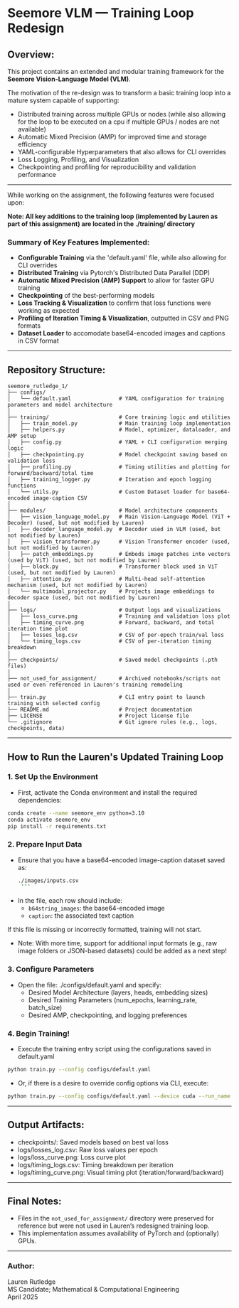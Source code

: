 # Seemore VLM — Training Loop Redesign

## Overview: 
This project contains an extended and modular training framework for the **Seemore Vision-Language Model (VLM)**. 

The motivation of the re-design was to transform a basic training loop into a mature system capable of supporting: 
- Distributed training across multiple GPUs or nodes (while also allowing for the loop to be executed on a cpu if multiple GPUs / nodes are not available)
- Automatic Mixed Precision (AMP) for improved time and storage efficiency
- YAML-configurable Hyperparameters that also allows for CLI overrides 
- Loss Logging, Profiling, and Visualization
- Checkpointing and profiling for reproducibility and validation performance

-----

While working on the assignment, the following features were focused upon: 

**Note: All key additions to the training loop (implemented by Lauren as part of this assignment) are located in the ./training/ directory** 

### Summary of Key Features Implemented: 
- **Configurable Training** via the 'default.yaml' file, while also allowing for CLI overrides 
- **Distributed Training** via Pytorch's Distributed Data Parallel (DDP)
- **Automatic Mixed Precision (AMP) Support** to allow for faster GPU training
- **Checkpointing** of the best-performing models 
- **Loss Tracking & Visualization** to confirm that loss functions were working as expected 
- **Profiling of Iteration Timing & Visualization**, outputted in CSV and PNG formats
- **Dataset Loader** to accomodate base64-encoded images and captions in CSV format  
-----

## Repository Structure: 
```plaintext
seemore_rutledge_1/
├── configs/
│   └── default.yaml               # YAML configuration for training parameters and model architecture
│
├── training/                      # Core training logic and utilities
│   ├── train_model.py             # Main training loop implementation
│   ├── helpers.py                 # Model, optimizer, dataloader, and AMP setup
│   ├── config.py                  # YAML + CLI configuration merging logic
│   ├── checkpointing.py           # Model checkpoint saving based on validation loss
│   ├── profiling.py               # Timing utilities and plotting for forward/backward/total time
│   ├── training_logger.py         # Iteration and epoch logging functions
│   └── utils.py                   # Custom Dataset loader for base64-encoded image-caption CSV
│
├── modules/                       # Model architecture components
│   ├── vision_language_model.py   # Main Vision-Language Model (ViT + Decoder) (used, but not modified by Lauren)
│   ├── decoder_language_model.py  # Decoder used in VLM (used, but not modified by Lauren)
│   ├── vision_transformer.py      # Vision Transformer encoder (used, but not modified by Lauren)
│   ├── patch_embeddings.py        # Embeds image patches into vectors (used by ViT) (used, but not modified by Lauren)
│   ├── block.py                   # Transformer block used in ViT (used, but not modified by Lauren)
│   ├── attention.py               # Multi-head self-attention mechanism (used, but not modified by Lauren)
│   └── multimodal_projector.py    # Projects image embeddings to decoder space (used, but not modified by Lauren)
│
├── logs/                          # Output logs and visualizations
│   ├── loss_curve.png             # Training and validation loss plot
│   ├── timing_curve.png           # Forward, backward, and total iteration time plot
│   ├── losses_log.csv             # CSV of per-epoch train/val loss
│   └── timing_logs.csv            # CSV of per-iteration timing breakdown
│
├── checkpoints/                   # Saved model checkpoints (.pth files)
│
├── not_used_for_assignment/       # Archived notebooks/scripts not used or even referenced in Lauren's training remodeling
│
├── train.py                       # CLI entry point to launch training with selected config
├── README.md                      # Project documentation
├── LICENSE                        # Project license file
└── .gitignore                     # Git ignore rules (e.g., logs, checkpoints, data)

```
___

## How to Run the Lauren's Updated Training Loop 

### 1. Set Up the Environment
- First, activate the Conda environment and install the required dependencies:

```sh
conda create --name seemore_env python=3.10
conda activate seemore_env
pip install -r requirements.txt
```
### 2. Prepare Input Data
- Ensure that you have a base64-encoded image-caption dataset saved as:
     ```sh
   ./images/inputs.csv
      ```
- In the file, each row should include:
   - `b64string_images`: the base64-encoded image
   - `caption`: the associated text caption

If this file is missing or incorrectly formatted, training will not start.

- Note: With more time, support for additional input formats (e.g., raw image folders or JSON-based datasets) could be added as a next step! 

  
### 3. Configure Parameters 
- Open the file: ./configs/default.yaml and specify:
   - Desired Model Architecture (layers, heads, embedding sizes)
   - Desired Training Parameters (num_epochs, learning_rate, batch_size)
   - Desired AMP, checkpointing, and logging preferences 

### 4. Begin Training! 
- Execute the training entry script using the configurations saved in default.yaml
```sh
python train.py --config configs/default.yaml
```
- Or, if there is a desire to override config options via CLI, execute: 
```sh
python train.py --config configs/default.yaml --device cuda --run_name debug_amp --log_wandb false
```


___

## Output Artifacts:
- checkpoints/: Saved models based on best val loss
- logs/losses_log.csv: Raw loss values per epoch
- logs/loss_curve.png: Loss curve plot
- logs/timing_logs.csv: Timing breakdown per iteration
- logs/timing_curve.png: Visual timing plot (iteration/forward/backward)

___
## Final Notes: 
- Files in the `not_used_for_assignment/` directory were preserved for reference but were not used in Lauren’s redesigned training loop.
- This implementation assumes availability of PyTorch and (optionally) GPUs.
  
---
### Author:
Lauren Rutledge   
MS Candidate; Mathematical & Computational Engineering  
April 2025  



